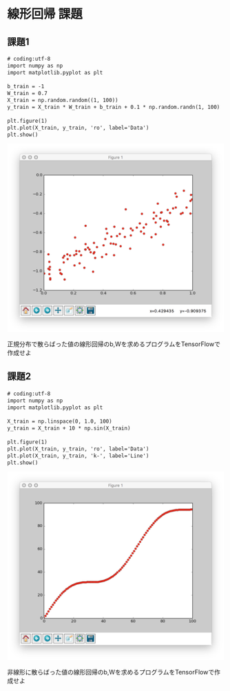 # 線形回帰 課題

## 課題1

```
# coding:utf-8
import numpy as np
import matplotlib.pyplot as plt

b_train = -1
W_train = 0.7
X_train = np.random.random((1, 100))
y_train = X_train * W_train + b_train + 0.1 * np.random.randn(1, 100)

plt.figure(1)
plt.plot(X_train, y_train, 'ro', label='Data')
plt.show()
```

![](/img/linear_kadai001.png)

正規分布で散らばった値の線形回帰のb,Wを求めるプログラムをTensorFlowで作成せよ　

## 課題2

```
# coding:utf-8
import numpy as np
import matplotlib.pyplot as plt

X_train = np.linspace(0, 1.0, 100)
y_train = X_train + 10 * np.sin(X_train)

plt.figure(1)
plt.plot(X_train, y_train, 'ro', label='Data')
plt.plot(X_train, y_train, 'k-', label='Line')
plt.show()
```

![](/img/linear_kadai002.png)

非線形に散らばった値の線形回帰のb,Wを求めるプログラムをTensorFlowで作成せよ　
